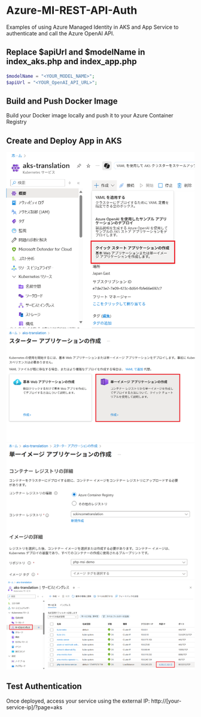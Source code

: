 # Azure-MI-REST-API-Auth

Examples of using Azure Managed Identity in AKS and App Service to authenticate and call the Azure OpenAI API.

## Replace $apiUrl and $modelName in index_aks.php and index_app.php

```php
$modelName = "<YOUR_MODEL_NAME>";
$apiUrl = "<YOUR_OpenAI_API_URL>";
```

## Build and Push Docker Image

Build your Docker image locally and push it to your Azure Container Registry

## Create and Deploy App in AKS

![alt text](imgs/create_start_app.png)
![alt text](imgs/create_single_image_app.png)
![alt text](imgs/choose_image.png)
![alt text](imgs/access_deployed_service.png)

## Test Authentication

Once deployed, access your service using the external IP:
http://[your-service-ip]/?page=aks
